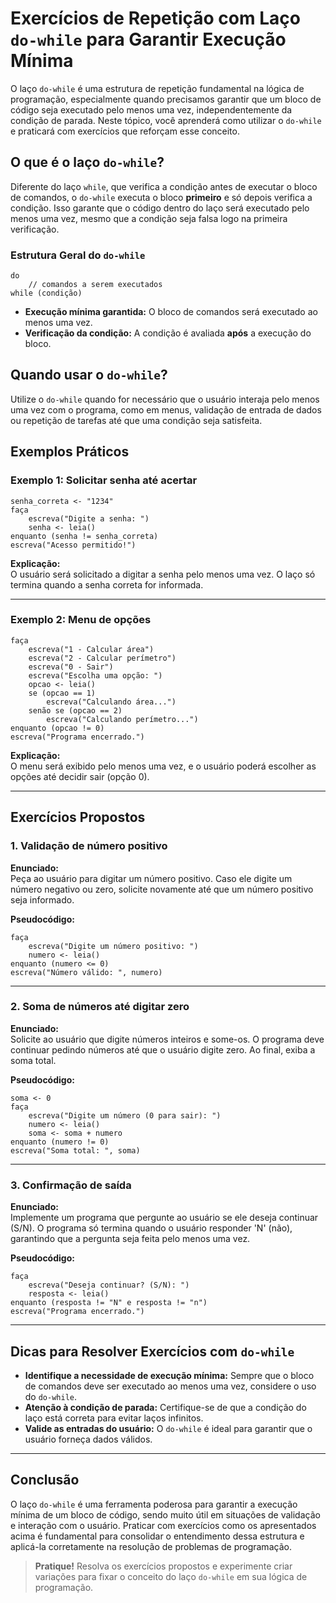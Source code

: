 # Exercícios de Repetição com Laço `do-while` para Garantir Execução Mínima

O laço `do-while` é uma estrutura de repetição fundamental na lógica de programação, especialmente quando precisamos garantir que um bloco de código seja executado pelo menos uma vez, independentemente da condição de parada. Neste tópico, você aprenderá como utilizar o `do-while` e praticará com exercícios que reforçam esse conceito.

## O que é o laço `do-while`?

Diferente do laço `while`, que verifica a condição antes de executar o bloco de comandos, o `do-while` executa o bloco **primeiro** e só depois verifica a condição. Isso garante que o código dentro do laço será executado pelo menos uma vez, mesmo que a condição seja falsa logo na primeira verificação.

### Estrutura Geral do `do-while`

```pseudocode
do
    // comandos a serem executados
while (condição)
```

- **Execução mínima garantida:** O bloco de comandos será executado ao menos uma vez.
- **Verificação da condição:** A condição é avaliada **após** a execução do bloco.

## Quando usar o `do-while`?

Utilize o `do-while` quando for necessário que o usuário interaja pelo menos uma vez com o programa, como em menus, validação de entrada de dados ou repetição de tarefas até que uma condição seja satisfeita.

## Exemplos Práticos

### Exemplo 1: Solicitar senha até acertar

```pseudocode
senha_correta <- "1234"
faça
    escreva("Digite a senha: ")
    senha <- leia()
enquanto (senha != senha_correta)
escreva("Acesso permitido!")
```

**Explicação:**  
O usuário será solicitado a digitar a senha pelo menos uma vez. O laço só termina quando a senha correta for informada.

---

### Exemplo 2: Menu de opções

```pseudocode
faça
    escreva("1 - Calcular área")
    escreva("2 - Calcular perímetro")
    escreva("0 - Sair")
    escreva("Escolha uma opção: ")
    opcao <- leia()
    se (opcao == 1)
        escreva("Calculando área...")
    senão se (opcao == 2)
        escreva("Calculando perímetro...")
enquanto (opcao != 0)
escreva("Programa encerrado.")
```

**Explicação:**  
O menu será exibido pelo menos uma vez, e o usuário poderá escolher as opções até decidir sair (opção 0).

---

## Exercícios Propostos

### 1. Validação de número positivo

**Enunciado:**  
Peça ao usuário para digitar um número positivo. Caso ele digite um número negativo ou zero, solicite novamente até que um número positivo seja informado.

**Pseudocódigo:**
```pseudocode
faça
    escreva("Digite um número positivo: ")
    numero <- leia()
enquanto (numero <= 0)
escreva("Número válido: ", numero)
```

---

### 2. Soma de números até digitar zero

**Enunciado:**  
Solicite ao usuário que digite números inteiros e some-os. O programa deve continuar pedindo números até que o usuário digite zero. Ao final, exiba a soma total.

**Pseudocódigo:**
```pseudocode
soma <- 0
faça
    escreva("Digite um número (0 para sair): ")
    numero <- leia()
    soma <- soma + numero
enquanto (numero != 0)
escreva("Soma total: ", soma)
```

---

### 3. Confirmação de saída

**Enunciado:**  
Implemente um programa que pergunte ao usuário se ele deseja continuar (S/N). O programa só termina quando o usuário responder 'N' (não), garantindo que a pergunta seja feita pelo menos uma vez.

**Pseudocódigo:**
```pseudocode
faça
    escreva("Deseja continuar? (S/N): ")
    resposta <- leia()
enquanto (resposta != "N" e resposta != "n")
escreva("Programa encerrado.")
```

---

## Dicas para Resolver Exercícios com `do-while`

- **Identifique a necessidade de execução mínima:** Sempre que o bloco de comandos deve ser executado ao menos uma vez, considere o uso do `do-while`.
- **Atenção à condição de parada:** Certifique-se de que a condição do laço está correta para evitar laços infinitos.
- **Valide as entradas do usuário:** O `do-while` é ideal para garantir que o usuário forneça dados válidos.

---

## Conclusão

O laço `do-while` é uma ferramenta poderosa para garantir a execução mínima de um bloco de código, sendo muito útil em situações de validação e interação com o usuário. Praticar com exercícios como os apresentados acima é fundamental para consolidar o entendimento dessa estrutura e aplicá-la corretamente na resolução de problemas de programação.

> **Pratique!** Resolva os exercícios propostos e experimente criar variações para fixar o conceito do laço `do-while` em sua lógica de programação.